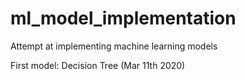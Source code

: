 # ml_model_implementation
Attempt at implementing machine learning models

First model: Decision Tree (Mar 11th 2020)
